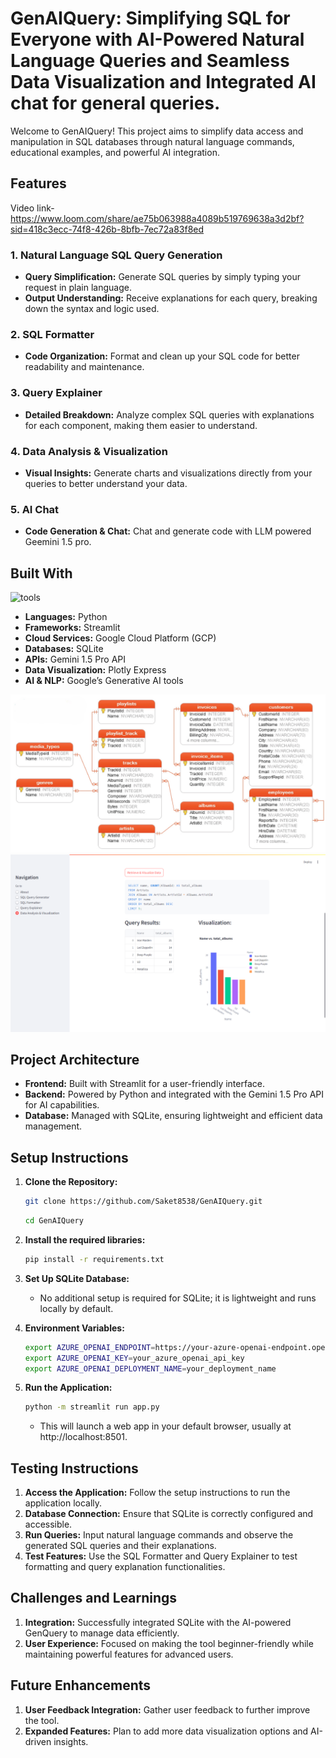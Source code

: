 
# GenAIQuery: Simplifying SQL for Everyone with AI-Powered Natural Language Queries and Seamless Data Visualization and Integrated AI chat for general queries.

Welcome to GenAIQuery! This project aims to simplify data access and manipulation in SQL databases through natural language commands, educational examples, and powerful AI integration.


## Features
Video link-https://www.loom.com/share/ae75b063988a4089b519769638a3d2bf?sid=418c3ecc-74f8-426b-8bfb-7ec72a83f8ed
### 1. Natural Language SQL Query Generation
- **Query Simplification:** Generate SQL queries by simply typing your request in plain language.
- **Output Understanding:** Receive explanations for each query, breaking down the syntax and logic used.

### 2. SQL Formatter
- **Code Organization:** Format and clean up your SQL code for better readability and maintenance.

### 3. Query Explainer
- **Detailed Breakdown:** Analyze complex SQL queries with explanations for each component, making them easier to understand.

### 4. Data Analysis & Visualization
- **Visual Insights:** Generate charts and visualizations directly from your queries to better understand your data.

### 5. AI Chat
- **Code Generation & Chat:** Chat and generate code with LLM powered Geemini 1.5 pro.


## Built With
![tools]([https://github.com/Saket8538/GenAIQuery/blob/main/Media/Tools.png](https://www.bing.com/images/search?view=detailV2&ccid=QjdKIsVH&id=EDB42102EF2C1FE9757AF87D5DDB57073E0DF720&thid=OIP.QjdKIsVHDDGZSKVDWG6BXQHaEK&mediaurl=https%3a%2f%2fi.ytimg.com%2fvi%2f0wqjKb60f2Q%2fmaxresdefault.jpg&exph=720&expw=1280&q=single+image+with+logo+of+Azure.Azure+openai%2cSQLite%2cpython%2c&simid=608007064784166354&FORM=IRPRST&ck=4733C97308C5C4C88C26E28C8B567877&selectedIndex=2&itb=0))

- **Languages:** Python
- **Frameworks:** Streamlit
- **Cloud Services:** Google Cloud Platform (GCP)
- **Databases:** SQLite
- **APIs:** Gemini 1.5 Pro API
- **Data Visualization:** Plotly Express
- **AI & NLP:** Google’s Generative AI tools

![dbschema](https://github.com/Saket8538/GenAIQuery/blob/main/Media/ER-diagram.png)
![visualisation](https://github.com/Saket8538/GenAIQuery/blob/main/Media/Data%20Analysis%20%26%20Visualization.png)

## Project Architecture

- **Frontend:** Built with Streamlit for a user-friendly interface.
- **Backend:** Powered by Python and integrated with the Gemini 1.5 Pro API for AI capabilities.
- **Database:** Managed with SQLite, ensuring lightweight and efficient data management.

## Setup Instructions

1. **Clone the Repository:**
    ```bash
    git clone https://github.com/Saket8538/GenAIQuery.git
    ```
    ```bash
    cd GenAIQuery
    ```

2. **Install the required libraries:**
    ```bash
    pip install -r requirements.txt
    ```

3. **Set Up SQLite Database:**
    - No additional setup is required for SQLite; it is lightweight and runs locally by default.

4. **Environment Variables:**
    ```bash
    export AZURE_OPENAI_ENDPOINT=https://your-azure-openai-endpoint.openai.azure.com/
    export AZURE_OPENAI_KEY=your_azure_openai_api_key
    export AZURE_OPENAI_DEPLOYMENT_NAME=your_deployment_name
    ```

5. **Run the Application:**
    ```bash
    python -m streamlit run app.py
    ```
    - This will launch a web app in your default browser, usually at http://localhost:8501.

## Testing Instructions

1. **Access the Application:** Follow the setup instructions to run the application locally.
2. **Database Connection:** Ensure that SQLite is correctly configured and accessible.
3. **Run Queries:** Input natural language commands and observe the generated SQL queries and their explanations.
4. **Test Features:** Use the SQL Formatter and Query Explainer to test formatting and query explanation functionalities.

## Challenges and Learnings

1. **Integration:** Successfully integrated SQLite with the AI-powered GenQuery to manage data efficiently.
2. **User Experience:** Focused on making the tool beginner-friendly while maintaining powerful features for advanced users.

## Future Enhancements

1. **User Feedback Integration:** Gather user feedback to further improve the tool.
2. **Expanded Features:** Plan to add more data visualization options and AI-driven insights.
